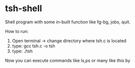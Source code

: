 tsh-shell
=========

Shell program with some in-built function like fg-bg, jobs, quit.

How to run:
1) Open terminal -> change directory where tsh.c is located
2) type: gcc tsh.c -o tsh 
3) type: ./tsh

Now you can execute commands like ls,ps or many like this by 
